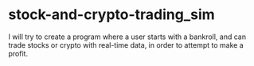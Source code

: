 # stock-and-crypto-trading_sim

I will try to create a program where a user starts with a bankroll, and can trade stocks or crypto with real-time data, in order to attempt to make a profit.
